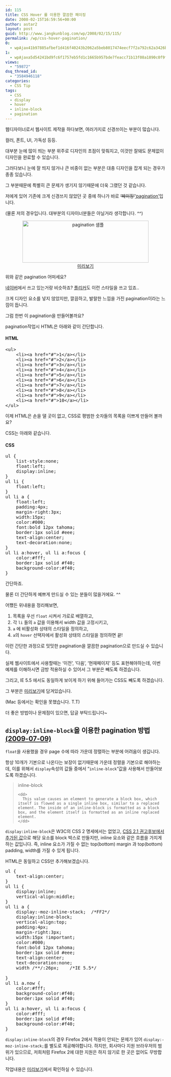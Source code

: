 ```yaml
---
id: 115
title: CSS Hover 를 이용한 깔끔한 페이징
date: 2008-02-15T16:59:56+00:00
author: astar2
layout: post
guid: http://www.jangkunblog.com/wp/2008/02/15/115/
permalink: /wp/css-hover-pagination/
0:
  - wpAjax41b97885afbef1d416f40243b2062a5beb8017474eecf7f2a792c62a3426b08c8435d6b7b78ed750e8e4125479c35bc7
1:
  - wpAjaxa5d54241bd9fc6f1757eb5fd1c1665b957bde7feacc71b13f08a1890c0f9f88385db9fac4461909845d105c6bddfd709
views:
  - "59872"
dsq_thread_id:
  - "3584946118"
categories:
  - CSS Tip
tags:
  - CSS
  - display
  - hover
  - inline-block
  - pagination
---
```

웹디자이너로서 웹사이트 제작을 하다보면, 여러가지로 신경쓰이는 부분이 많습니다.
  
컬러, 폰트, UI, 가독성 등등.
  
대부분 눈에 많이 띄는 부분 위주로 디자인의 초점이 맞춰지고, 이것만 잘돼도 문제없이 디자인을 완료할 수 있습니다.
  
그러다보니 눈에 잘 띄지 않거나 큰 비중이 없는 부분은 대충 디자인을 잡게 되는 경우가 종종 있습니다.
  
그 부분때문에 특별히 큰 문제가 생기지 않기때문에 더욱 그랬던 것 같습니다.

저에게 있어 기존에 크게 신경쓰지 않았던 곳 중에 하나가 바로 <del>&#8216;페이징&#8217;</del><ins>&#8216;pagination&#8217;</ins>입니다.
  
(물론 저의 경우입니다. 대부분의 디자이너분들은 아닐거라 생각합니다. ^^)

<p style="text-align: center;">
  <a class="no" href="http://www.jangkunblog.com/source/css/csshover_paging/csshover_paging.html"><img src="http://www.jangkunblog.com/wp/wp-content/uploads/2008/02/csshover-1.png" alt="pagination 샘플" width="396" height="132" /><br /> 미리보기</a>
</p>

위와 같은 pagination 어떠세요?
  
[네이버](http://cafeblog.search.naver.com/search.naver?where=post&sm=tab_nmr&query=hover)에서 쓰고 있는거랑 비슷하죠? [플리커](http://www.flickr.com/photos/jangkunblog/)도 이런 스타일을 쓰고 있죠..
  
크게 디자인 요소를 넣지 않았지만, 깔끔하고, 발랄한 느낌을 가진 pagination이라는 느낌이 듭니다.

그럼 한번 이 pagination을 만들어볼까요?
  
pagination작업시 HTML은 아래와 같이 간단합니다.

#### HTML

<pre class="html" name="code">&lt;ul&gt;
	&lt;li&gt;&lt;a href="#"&gt;1&lt;/a&gt;&lt;/li&gt;
	&lt;li&gt;&lt;a href="#"&gt;2&lt;/a&gt;&lt;/li&gt;
	&lt;li&gt;&lt;a href="#"&gt;3&lt;/a&gt;&lt;/li&gt;
	&lt;li&gt;&lt;a href="#"&gt;4&lt;/a&gt;&lt;/li&gt;
	&lt;li&gt;&lt;a href="#"&gt;5&lt;/a&gt;&lt;/li&gt;
	&lt;li&gt;&lt;a href="#"&gt;6&lt;/a&gt;&lt;/li&gt;
	&lt;li&gt;&lt;a href="#"&gt;7&lt;/a&gt;&lt;/li&gt;
	&lt;li&gt;&lt;a href="#"&gt;8&lt;/a&gt;&lt;/li&gt;
	&lt;li&gt;&lt;a href="#"&gt;9&lt;/a&gt;&lt;/li&gt;
	&lt;li&gt;&lt;a href="#"&gt;10&lt;/a&gt;&lt;/li&gt;
&lt;/ul&gt;</pre>

이제 HTML은 손을 댈 곳이 없고, CSS로 평범한 숫자들의 목록을 이쁘게 만들어 볼까요?
  
CSS는 아래와 같습니다.

#### CSS

<pre class="css" name="code">ul {
	list-style:none;
	float:left;
	display:inline;
}
ul li {
	float:left;
}
ul li a {
	float:left;
	padding:4px;
	margin-right:3px;
	width:15px;
	color:#000;
	font:bold 12px tahoma;
	border:1px solid #eee;
	text-align:center;
	text-decoration:none;
}
ul li a:hover, ul li a:focus {
	color:#fff;
	border:1px solid #f40;
	background-color:#f40;
}</pre>

간단하죠.
  
물론 더 간단하게 예쁘게 만드실 수 있는 분들이 많을거에요. ^^

어쨌든 위내용을 정리해보면,

  1. 목록을 우선 `float` 시켜서 가로로 배열하고,
  2. 각 `li` 들의 `a` 값을 이용해서 width 값을 고정시키고,
  3. `a` 에 비활성화 상태의 스타일을 정의하고,
  4. `a`의 `hover` 선택자에서 활성화 상태의 스타일을 정의하면 끝!

이런 간단한 과정으로 밋밋한 pagination을 깔끔한 pagination으로 만드실 수 있습니다.

실제 웹사이트에서 사용할때는 &#8216;이전&#8217;, &#8216;다음&#8217;, &#8216;현재페이지&#8217; 등도 표현해야하는데, 이번 예제를 이해하시면 금방 적용하실 수 있어서 그 부분은 빼도록 하겠습니다.
  
그리고, IE 5.5 에서도 동일하게 보이게 하기 위해 들어가는 CSS도 빼도록 하겠습니다.
  
그 부분은 [미리보기](http://www.jangkunblog.com/source/css/csshover_paging/csshover_paging.html)에 담겨있습니다.
  
(Mac 등에서는 확인을 못했습니다. T.T)

더 좋은 방법이나 문제점이 있으면, 답글 부탁드립니다~

## `display:inline-block`을 이용한 pagination 방법 <ins>(2009-07-09)</ins>

`float`을 사용했을 경우 page 수에 따라 가운데 정렬하는 부분에 어려움이 생깁니다.
  
항상 10개가 기본으로 나온다는 보장이 없기때문에 가운데 정렬을 기본으로 해야하는데, 이를 위해서 `display`속성의 값들 중에서 &#8220;`inline-block`&#8220;값을 사용해서 만들어보도록 하겠습니다.

<blockquote title="W3C CSS 2.1 Specification" cite="http://www.w3.org/TR/CSS21/visuren.html#propdef-display">
  <dl>
    <dt>
      inline-block
    </dt>
    
    <dd>
      This value causes an element to generate a block box, which itself is flowed as a single inline box, similar to a replaced element. The inside of an inline-block is formatted as a block box, and the element itself is formatted as an inline replaced element.
    </dd>
  </dl>
</blockquote>

`display:inline-block`은 W3C의 CSS 2 명세에서는 없었고, <a href="http://www.w3.org/TR/CSS21/visuren.html#propdef-display" target="_blank"><abbr title="Cascading Style Sheets">CSS</abbr> 2.1 권고후보에서 추가된 값</a>으로 해당 요소를 block 박스로 만들지만, inline 요소와 같은 흐름을 가지게 하는 값입니다. 즉, inline 요소가 가질 수 없는 top(bottom) margin 과 top(bottom) padding, width를 가질 수 있게 됩니다.

HTML은 동일하고 CSS만 추가해보겠습니다.

<pre class="css" name="code">ul {
	text-align:center;
}
ul li {
	display:inline;
	vertical-align:middle;
}
ul li a {
	display:-moz-inline-stack;	/*FF2*/
	display:inline-block;
	vertical-align:top;
	padding:4px;
	margin-right:3px;
	width:15px !important;
	color:#000;
	font:bold 12px tahoma;
	border:1px solid #eee;
	text-align:center;
	text-decoration:none;
	width /**/:26px;	/*IE 5.5*/

}
ul li a.now {
	color:#fff;
	background-color:#f40;
	border:1px solid #f40;
}
ul li a:hover, ul li a:focus {
	color:#fff;
	border:1px solid #f40;
	background-color:#f40;
}</pre>

`display:inline-block`의 경우 Firefox 2에서 적용이 안되는 문제가 있어 `display:-moz-inline-stack;`를 별도로 제공해야합니다. 하지만, 회사마다 지원 브라우저의 범위가 있으므로, 저희처럼 Firefox 2에 대한 지원은 하지 않기로 한 곳은 없어도 무방합니다.
  
작업내용은 [미리보기](http://www.jangkunblog.com/source/css/csshover_paging/csshover_pagination.html)에서 확인하실 수 있습니다.